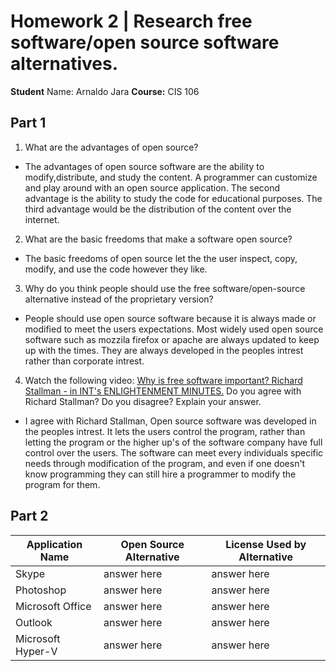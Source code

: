 # Homework 2 | Research free software/open source software alternatives.
**Student** Name: Arnaldo Jara
**Course:** CIS 106

## Part 1
1. What are the advantages of open source?
- The advantages of open source software are the ability to modify,distribute, and study the content. A programmer can customize and play around with an open source application. The second advantage is the ability to study the code for educational purposes. The third advantage would be the distribution of the content over the internet.   
2. What are the basic freedoms that make a software open source?
- The basic freedoms of open source let the the user inspect, copy, modify, and use the code however they like.
3. Why do you think people should use the free software/open-source alternative instead of the proprietary version?
- People should use open source software because it is always made or modified to meet the users expectations. Most widely used open source software such as mozzila firefox or apache are always updated to keep up with the times. They are always developed in the peoples intrest rather than corporate intrest.  
4. Watch the following video: [Why is free software important? Richard Stallman - in INT's ENLIGHTENMENT MINUTES.](https://www.youtube.com/watch?v=ZPPikY3uLIQ) Do you agree with Richard Stallman? Do you disagree? Explain your answer. 
-  I agree with Richard Stallman, Open source software was developed in the peoples intrest. It lets the users control the program, rather than letting the program or the higher up's of the software company have full control over the users. The software can meet every individuals specific needs through modification of the program, and even if one doesn't know programming they can still hire a programmer to modify the program for them.

## Part 2
| Application Name | Open Source Alternative | License Used by Alternative|
|------|-------|-------|
|Skype|answer here|answer here|
|Photoshop|answer here|answer here|
|Microsoft Office|answer here|answer here|
|Outlook|answer here|answer here|
|Microsoft Hyper-V|answer here|answer here|


